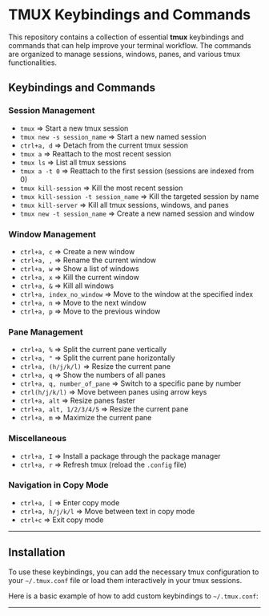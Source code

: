 # TMUX Keybindings and Commands

This repository contains a collection of essential **tmux** keybindings and commands that can help improve your terminal workflow. The commands are organized to manage sessions, windows, panes, and various tmux functionalities.

## Keybindings and Commands

### Session Management
- `tmux` => Start a new tmux session
- `tmux new -s session_name` => Start a new named session
- `ctrl+a, d` => Detach from the current tmux session
- `tmux a` => Reattach to the most recent session
- `tmux ls` => List all tmux sessions
- `tmux a -t 0` => Reattach to the first session (sessions are indexed from 0)
- `tmux kill-session` => Kill the most recent session
- `tmux kill-session -t session_name` => Kill the targeted session by name
- `tmux kill-server` => Kill all tmux sessions, windows, and panes
- `tmux new -t session_name` => Create a new named session and window

### Window Management
- `ctrl+a, c` => Create a new window
- `ctrl+a, ,` => Rename the current window
- `ctrl+a, w` => Show a list of windows
- `ctrl+a, x` => Kill the current window
- `ctrl+a, &` => Kill all windows
- `ctrl+a, index_no_window` => Move to the window at the specified index
- `ctrl+a, n` => Move to the next window
- `ctrl+a, p` => Move to the previous window

### Pane Management
- `ctrl+a, %` => Split the current pane vertically
- `ctrl+a, "` => Split the current pane horizontally
- `ctrl+a, (h/j/k/l)` => Resize the current pane
- `ctrl+a, q` => Show the numbers of all panes
- `ctrl+a, q, number_of_pane` => Switch to a specific pane by number
- `ctrl(h/j/k/l)` => Move between panes using arrow keys
- `ctrl+a, alt` => Resize panes faster
- `ctrl+a, alt, 1/2/3/4/5` => Resize the current pane
- `ctrl+a, m` => Maximize the current pane

### Miscellaneous
- `ctrl+a, I` => Install a package through the package manager
- `ctrl+a, r` => Refresh tmux (reload the `.config` file)

### Navigation in Copy Mode
- `ctrl+a, [` => Enter copy mode
- `ctrl+a, h/j/k/l` => Move between text in copy mode
- `ctrl+c` => Exit copy mode

---

## Installation

To use these keybindings, you can add the necessary tmux configuration to your `~/.tmux.conf` file or load them interactively in your tmux sessions.

Here is a basic example of how to add custom keybindings to `~/.tmux.conf`:

---
